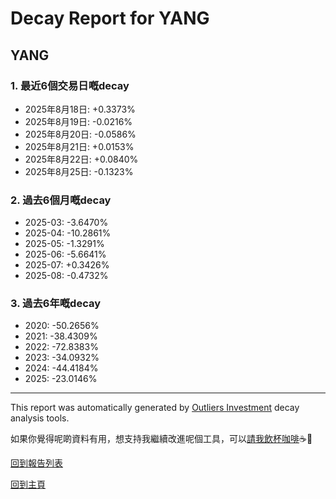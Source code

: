 # Decay Report for YANG

## YANG

### 1. 最近6個交易日嘅decay

- 2025年8月18日: +0.3373%
- 2025年8月19日: -0.0216%
- 2025年8月20日: -0.0586%
- 2025年8月21日: +0.0153%
- 2025年8月22日: +0.0840%
- 2025年8月25日: -0.1323%

### 2. 過去6個月嘅decay

- 2025-03: -3.6470%
- 2025-04: -10.2861%
- 2025-05: -1.3291%
- 2025-06: -5.6641%
- 2025-07: +0.3426%
- 2025-08: -0.4732%

### 3. 過去6年嘅decay

- 2020: -50.2656%
- 2021: -38.4309%
- 2022: -72.8383%
- 2023: -34.0932%
- 2024: -44.4184%
- 2025: -23.0146%

------------------------------
This report was automatically generated by [Outliers Investment](https://outliersecon.github.io/Outliers-Investment/) decay analysis tools.

如果你覺得呢啲資料有用，想支持我繼續改進呢個工具，可以[請我飲杯咖啡](https://buymeacoffee.com/outliersecon)☕🙏

[回到報告列表](https://outliersecon.github.io/Outliers-Investment/reports/reports_public)

[回到主頁](https://outliersecon.github.io/Outliers-Investment/)